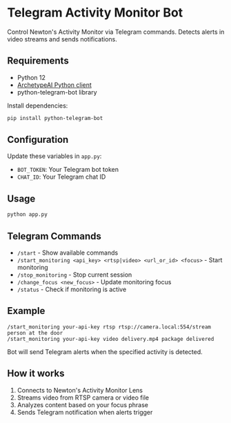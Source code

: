 # Telegram Activity Monitor Bot

Control Newton's Activity Monitor via Telegram commands. Detects alerts in video streams and sends notifications.

## Requirements

- Python 12
- [ArchetypeAI Python client](https://github.com/archetypeai/python-client)
- python-telegram-bot library

Install dependencies:
```bash
pip install python-telegram-bot
```

## Configuration

Update these variables in `app.py`:
- `BOT_TOKEN`: Your Telegram bot token
- `CHAT_ID`: Your Telegram chat ID

## Usage

```bash
python app.py
```

## Telegram Commands

- `/start` - Show available commands
- `/start_monitoring <api_key> <rtsp|video> <url_or_id> <focus>` - Start monitoring
- `/stop_monitoring` - Stop current session
- `/change_focus <new_focus>` - Update monitoring focus
- `/status` - Check if monitoring is active

## Example

```
/start_monitoring your-api-key rtsp rtsp://camera.local:554/stream person at the door
/start_monitoring your-api-key video delivery.mp4 package delivered
```

Bot will send Telegram alerts when the specified activity is detected.

## How it works

1. Connects to Newton's Activity Monitor Lens
2. Streams video from RTSP camera or video file
3. Analyzes content based on your focus phrase
4. Sends Telegram notification when alerts trigger
